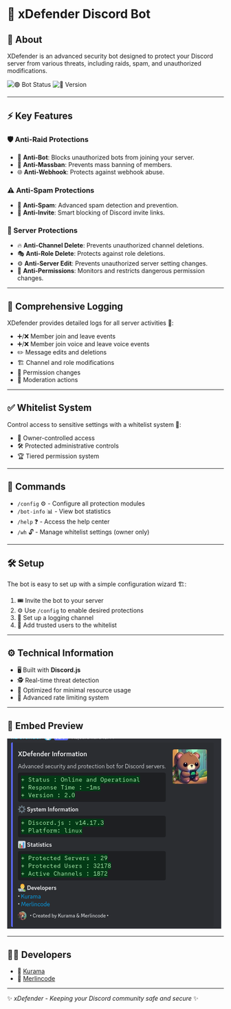 # 🚀 xDefender Discord Bot

## 🔐 About
XDefender is an advanced security bot designed to protect your Discord server from various threats, including raids, spam, and unauthorized modifications.

![🟢 Bot Status](https://img.shields.io/badge/Status-Online-brightgreen) ![📌 Version](https://img.shields.io/badge/Version-2.0-blue)

---

## ⚡ Key Features

### 🛡️ Anti-Raid Protections
- 🤖 **Anti-Bot**: Blocks unauthorized bots from joining your server.
- 🚫 **Anti-Massban**: Prevents mass banning of members.
- 🌐 **Anti-Webhook**: Protects against webhook abuse.

### ⚠️ Anti-Spam Protections
- 📩 **Anti-Spam**: Advanced spam detection and prevention.
- 🔗 **Anti-Invite**: Smart blocking of Discord invite links.

### 🏰 Server Protections
- 🔥 **Anti-Channel Delete**: Prevents unauthorized channel deletions.
- 🎭 **Anti-Role Delete**: Protects against role deletions.
- ⚙️ **Anti-Server Edit**: Prevents unauthorized server setting changes.
- 🚦 **Anti-Permissions**: Monitors and restricts dangerous permission changes.

---

## 📜 Comprehensive Logging
XDefender provides detailed logs for all server activities 📑:
- ➕/❌ Member join and leave events
- ➕/❌ Member join voice and leave voice events
- ✏️ Message edits and deletions
- 🏗️ Channel and role modifications
- 🔐 Permission changes
- 🔨 Moderation actions

---

## ✅ Whitelist System
Control access to sensitive settings with a whitelist system 🔏:
- 👑 Owner-controlled access
- 🛠️ Protected administrative controls
- 🏆 Tiered permission system

---

## 📌 Commands
- `/config` ⚙️ - Configure all protection modules
- `/bot-info` 📊 - View bot statistics
- `/help` ❓ - Access the help center
- `/wh` 🔓 - Manage whitelist settings (owner only)

---

## 🛠️ Setup
The bot is easy to set up with a simple configuration wizard 🏗️:
1. 🎟️ Invite the bot to your server
2. ⚙️ Use `/config` to enable desired protections
3. 📡 Set up a logging channel
4. 👥 Add trusted users to the whitelist

---

## ⚙️ Technical Information
- 🖥️ Built with **Discord.js**
- 🕵️ Real-time threat detection
- 🚀 Optimized for minimal resource usage
- 🔄 Advanced rate limiting system

---

## 📸 Embed Preview
![Embed Preview](https://github.com/xDefender-bot/.github/blob/main/profile/embed.png?raw=true)

---

## 👨‍💻 Developers
- 🦊 [Kurama](https://github.com/Kurama250)
- 🧙 [Merlincode](https://github.com/merlincode)

---

✨ *xDefender - Keeping your Discord community safe and secure* ✨

